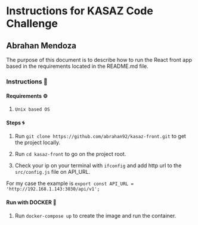 # Instructions for KASAZ Code Challenge

## Abrahan Mendoza

The purpose of this document is to describe how to run the React front app based in the requirements located in the README.md file.

### Instructions 📄

#### Requirements ⚙️

1. ```Unix based OS```

#### Steps 🌀

1. Run ```git clone https://github.com/abrahan92/kasaz-front.git``` to get the project locally.

2. Run ```cd kasaz-front``` to go on the project root.

3. Check your ip on your terminal with `ifconfig` and add http url to the `src/config.js` file on API_URL.

For my case the example is `export const API_URL = 'http://192.168.1.143:3030/api/v1';`

#### Run with DOCKER 🐳

1. Run ```docker-compose up``` to create the image and run the container.

